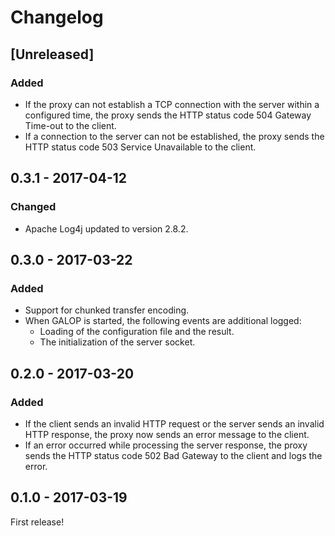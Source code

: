 # Changelog


## [Unreleased]

### Added

- If the proxy can not establish a TCP connection with the server within a
  configured time, the proxy sends the HTTP status code 504 Gateway Time-out
  to the client.
- If a connection to the server can not be established, the proxy sends the
  HTTP status code 503 Service Unavailable to the client.


## 0.3.1 - 2017-04-12

### Changed

- Apache Log4j updated to version 2.8.2.


## 0.3.0 - 2017-03-22

### Added

- Support for chunked transfer encoding.
- When GALOP is started, the following events are additional logged:
  - Loading of the configuration file and the result.
  - The initialization of the server socket.


## 0.2.0 - 2017-03-20

### Added

- If the client sends an invalid HTTP request or the server sends an invalid
  HTTP response, the proxy now sends an error message to the client.
- If an error occurred while processing the server response, the proxy sends
  the HTTP status code 502 Bad Gateway to the client and logs the error.


## 0.1.0 - 2017-03-19

First release!
